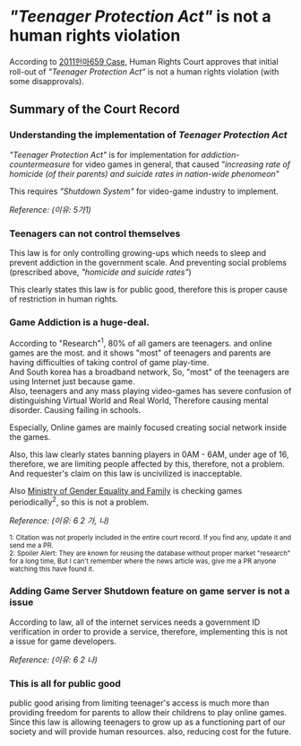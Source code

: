 
# *"Teenager Protection Act"* is not a human rights violation
According to [2011헌마659 Case](http://search.ccourt.go.kr/ths/pr/ths_pr0101_P1.do?seq=0&cname=&eventNum=33279&eventNo=2011%ED%97%8C%EB%A7%88659&pubFlag=0&cId=010200&selectFont=), Human Rights Court approves that initial roll-out of *"Teenager Protection Act"* is not a human rights violation (with some disapprovals). 

## Summary of the Court Record
  
### Understanding the implementation of *Teenager Protection Act* 
*"Teenager Protection Act"* is for implementation for *addiction-countermeasure* for video games in general, that caused *"increasing rate of homicide (of their parents) and suicide rates in nation-wide phenomeon"*  

This requires *"Shutdown System"* for video-game industry to implement.  

_Reference: (이유: 5가1)_

### Teenagers can not control themselves
This law is for only controlling growing-ups which needs to sleep and prevent addiction in the government scale. And preventing social problems (prescribed above, *"homicide and suicide rates"*) 
  
This clearly states this law is for public good, therefore this is proper cause of restriction in human rights.

### Game Addiction is a huge-deal.
According to "Research"<sup>1</sup>, 80% of all gamers are teenagers. and online games are the most. and it shows "most" of teenagers and parents are having difficulties of taking control of game play-time.  
And South korea has a broadband network, So, "most" of the teenagers are using Internet just because game.  
Also, teenagers and any mass playing video-games has severe confusion of distinguishing Virtual World and Real World, Therefore causing mental disorder. Causing failing in schools.  

Especially, Online games are mainly focused creating social network inside the games.  

Also, this law clearly states banning players in 0AM - 6AM, under age of 16, therefore, we are limiting people affected by this, therefore, not a problem. And requester's claim on this law is uncivilized is inacceptable.  

Also [Ministry of Gender Equality and Family](https://mogef.go.kr) is checking games periodically<sup>2</sup>, so this is not a problem.  

_Reference: (이유: 6 2 가, 나)_

<sup>1: Citation was not properly included in the entire court record. If you find any, update it and send me a PR.</sup>  
<sup>2: Spoiler Alert: They are known for reusing the database without proper market "research" for a long time, But I can't remember where the news article was, give me a PR anyone watching this have found it.</sup>

### Adding Game Server Shutdown feature on game server is not a issue

According to law, all of the internet services needs a government ID verification in order to provide a service, therefore, implementing this is not a issue for game developers.

_Reference: (이유: 6 2 나)_


### This is all for public good
public good arising from limiting teenager's access is much more than providing freedom for parents to allow their childrens to play online games.  
Since this law is allowing teenagers to grow up as a functioning part of our society and will provide human resources. also, reducing cost for the future.

